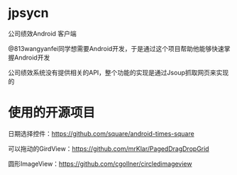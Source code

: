 jpsycn
======

公司绩效Android 客户端

@813wangyanfei同学想需要Android开发，于是通过这个项目帮助他能够快速掌握Android开发

公司绩效系统没有提供相关的API，整个功能的实现是通过Jsoup抓取网页来实现的


使用的开源项目
===========
日期选择控件：https://github.com/square/android-times-square

可以拖动的GirdView：https://github.com/mrKlar/PagedDragDropGrid

圆形ImageView：https://github.com/cgollner/circledimageview

